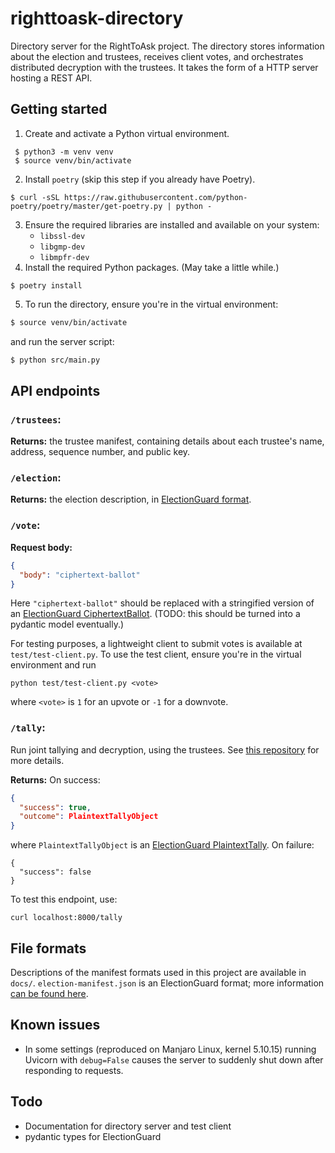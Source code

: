 # righttoask-directory
Directory server for the RightToAsk project. The directory stores information about the election and trustees, receives
client votes, and orchestrates distributed decryption with the trustees. It takes the form of a HTTP server hosting a
REST API. 

## Getting started
1. Create and activate a Python virtual environment.
```
 $ python3 -m venv venv      
 $ source venv/bin/activate
```
2. Install `poetry` (skip this step if you already have Poetry).
```
$ curl -sSL https://raw.githubusercontent.com/python-poetry/poetry/master/get-poetry.py | python -
```
3. Ensure the required libraries are installed and available on your system:
   - `libssl-dev`
   - `libgmp-dev`
   - `libmpfr-dev`
4. Install the required Python packages. (May take a little while.)
```
$ poetry install
```
5. To run the directory, ensure you're in the virtual environment:
```bash
$ source venv/bin/activate
```
and run the server script:
```bash
$ python src/main.py
```
 
## API endpoints
### `/trustees`:
**Returns:** the trustee manifest, containing details about each trustee's name, address, sequence number, and public key.

### `/election`:
**Returns:** the election description, in [ElectionGuard format](https://microsoft.github.io/electionguard-python/Election_Manifest/).

### `/vote`:
**Request body:**
```json
{
  "body": "ciphertext-ballot"
}
```
Here `"ciphertext-ballot"` should be replaced with a stringified version of an [ElectionGuard CiphertextBallot](https://github.com/microsoft/electionguard-python/blob/main/src/electionguard/ballot.py#L638).
(TODO: this should be turned into a pydantic model eventually.)

For testing purposes, a lightweight client to submit votes is available at `test/test-client.py`. To use the test
client, ensure you're in the virtual environment and run
```shell
python test/test-client.py <vote>
```
where `<vote>` is `1` for an upvote or `-1` for a downvote.

### `/tally`:
Run joint tallying and decryption, using the trustees. See [this repository](https://github.com/RightToAskOrg/righttoask-trustee) for more details.

**Returns:**
On success:
```json
{
  "success": true,
  "outcome": PlaintextTallyObject
}
```
where `PlaintextTallyObject` is an [ElectionGuard PlaintextTally](https://github.com/microsoft/electionguard-python/blob/main/src/electionguard/tally.py#L168).
On failure:
```josn
{
  "success": false
}
```

To test this endpoint, use:
```shell
curl localhost:8000/tally
```

## File formats
Descriptions of the manifest formats used in this project are available in `docs/`. `election-manifest.json` is an
ElectionGuard format; more information [can be found here](https://microsoft.github.io/electionguard-python/0_Configure_Election/).

## Known issues
* In some settings (reproduced on Manjaro Linux, kernel 5.10.15) running Uvicorn with `debug=False` causes the server to
  suddenly shut down after responding to requests.

## Todo
* Documentation for directory server and test client
* pydantic types for ElectionGuard
